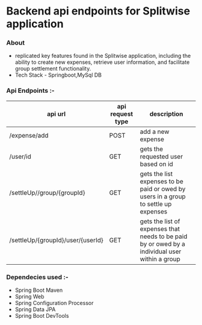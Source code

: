 # Backend api endpoints for Splitwise application

### About
- replicated key features found in the Splitwise application, including the ability to create new expenses, retrieve user information, and facilitate group settlement functionality.
- Tech Stack - Springboot,MySql DB

### Api Endpoints :-

  
| api url      | api request type |  description
| ----------- | ----------- |   ------------
| /expense/add      | POST      |  add a new expense
| /user/id   | GET        | gets the requested user based on id
| /settleUp//group/{groupId} | GET | gets the list expenses to be paid or owed by users in a group to settle up expenses
| /settleUp/{groupId}/user/{userId} | GET | gets the list of expenses that needs to be paid by or owed by a individual user within a group

### Dependecies used :-
- Spring Boot Maven
- Spring Web
- Spring Configuration Processor
- Spring Data JPA
- Spring Boot DevTools
